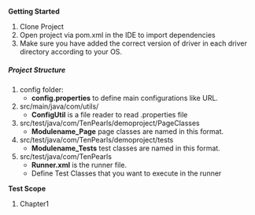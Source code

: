 **Getting Started**
1. Clone Project
2. Open project via pom.xml in the IDE to import dependencies
3. Make sure you have added the correct version of driver in each driver directory according to your OS.

##### **Project Structure**
1. config folder:
    * **config.properties** to define main configurations like URL.
2. src/main/java/com/utils/
    * **ConfigUtil** is a file reader to read .properties file
3. src/test/java/com/TenPearls/demoproject/PageClasses
    * **Modulename_Page** page classes are named in this format.
4. src/test/java/com/TenPearls/demoproject/tests
    * **Modulename_Tests** test classes are named in this format.
5. src/test/java/com/TenPearls
    * **Runner.xml** is the runner file.
    * Define Test Classes that you want to execute in the runner

**Test Scope**
1. Chapter1

